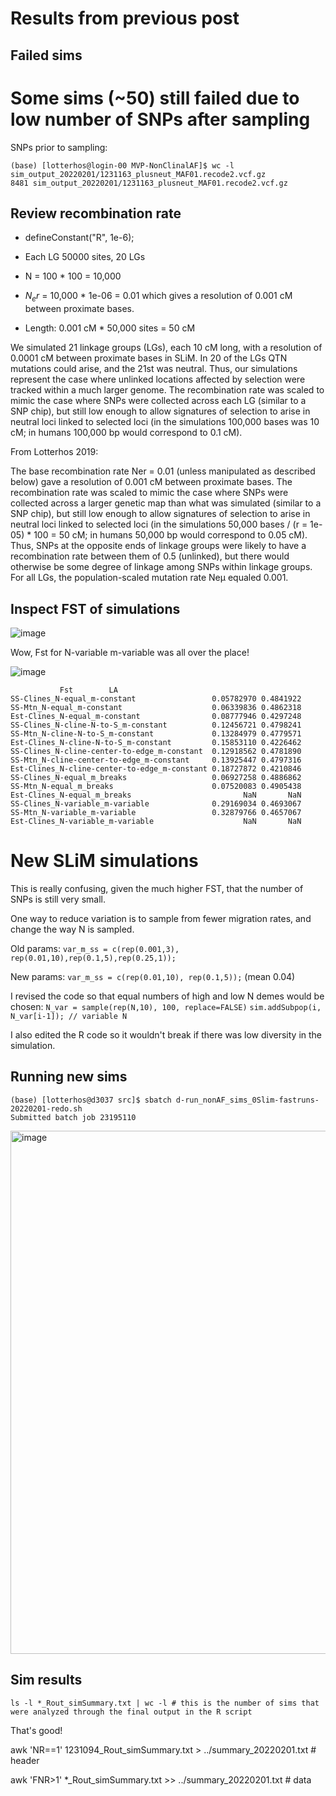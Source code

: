 # Results from previous post

## Failed sims

# Some sims (~50) still failed due to low number of SNPs after sampling

SNPs prior to sampling:
```
(base) [lotterhos@login-00 MVP-NonClinalAF]$ wc -l sim_output_20220201/1231163_plusneut_MAF01.recode2.vcf.gz
8481 sim_output_20220201/1231163_plusneut_MAF01.recode2.vcf.gz
```

## Review recombination rate
* defineConstant("R", 1e-6);
* Each LG 50000 sites, 20 LGs
* N = 100 * 100 = 10,000

* $N_er$ = 10,000 * 1e-06 = 0.01 which gives a resolution of 0.001 cM between proximate bases.
* Length: 0.001 cM * 50,000 sites = 50 cM

We simulated 21 linkage groups (LGs), each 10 cM long, with a resolution of 0.0001 cM between proximate bases in SLiM. 
In 20 of the LGs QTN mutations could arise, and the 21st was neutral. Thus, our simulations represent the case where unlinked locations 
affected by selection were tracked within a much larger genome. The recombination rate was scaled to mimic the case where SNPs were 
collected across each LG (similar to a SNP chip), but still low enough to allow signatures of selection to arise in neutral loci 
linked to selected loci (in the simulations 100,000 bases was 10 cM; in humans 100,000 bp would correspond to 0.1 cM). 


From Lotterhos 2019:

The base recombination rate Ner = 0.01 (unless manipulated as described below) gave a resolution of 0.001 cM between proximate bases. 
The recombination rate was scaled to mimic the case where SNPs were collected across a larger genetic map than what was simulated 
(similar to a SNP chip), but still low enough to allow signatures of selection to arise in neutral loci linked to selected loci 
(in the simulations 50,000 bases / (r = 1e-05) * 100 = 50 cM; in humans 50,000 bp would correspond to 0.05 cM). 
Thus, SNPs at the opposite ends of linkage groups were likely to have a recombination rate between them of 0.5 (unlinked), 
but there would otherwise be some degree of linkage among SNPs within linkage groups. 
For all LGs, the population-scaled mutation rate Neμ equaled 0.001.

## Inspect FST of simulations

![image](https://user-images.githubusercontent.com/6870125/153580268-01915a00-5c97-4a67-a675-51d2039cd3bd.png)

Wow, Fst for N-variable m-variable was all over the place!

![image](https://user-images.githubusercontent.com/6870125/153580544-6fb09a56-97eb-4364-9a29-24c6366a2385.png)

```
           Fst        LA
SS-Clines_N-equal_m-constant                 0.05782970 0.4841922
SS-Mtn_N-equal_m-constant                    0.06339836 0.4862318
Est-Clines_N-equal_m-constant                0.08777946 0.4297248
SS-Clines_N-cline-N-to-S_m-constant          0.12456721 0.4798241
SS-Mtn_N-cline-N-to-S_m-constant             0.13284979 0.4779571
Est-Clines_N-cline-N-to-S_m-constant         0.15853110 0.4226462
SS-Clines_N-cline-center-to-edge_m-constant  0.12918562 0.4781890
SS-Mtn_N-cline-center-to-edge_m-constant     0.13925447 0.4797316
Est-Clines_N-cline-center-to-edge_m-constant 0.18727872 0.4210846
SS-Clines_N-equal_m_breaks                   0.06927258 0.4886862
SS-Mtn_N-equal_m_breaks                      0.07520083 0.4905438
Est-Clines_N-equal_m_breaks                         NaN       NaN
SS-Clines_N-variable_m-variable              0.29169034 0.4693067
SS-Mtn_N-variable_m-variable                 0.32879766 0.4657067
Est-Clines_N-variable_m-variable                    NaN       NaN
```

# New SLiM simulations

This is really confusing, given the much higher FST, that the number of SNPs is still very small.

One way to reduce variation is to sample from fewer migration rates, and change the way N is sampled.


Old params: `var_m_ss = c(rep(0.001,3), rep(0.01,10),rep(0.1,5),rep(0.25,1));`

New params: `var_m_ss = c(rep(0.01,10), rep(0.1,5));` (mean 0.04)

I revised the code so that equal numbers of high and low N demes would be chosen:
`N_var = sample(rep(N,10), 100, replace=FALSE)`
`sim.addSubpop(i, N_var[i-1]); // variable N`

I also edited the R code so it wouldn't break if there was low diversity in the simulation.

## Running new sims

```
(base) [lotterhos@d3037 src]$ sbatch d-run_nonAF_sims_0Slim-fastruns-20220201-redo.sh
Submitted batch job 23195110
```

<img width="837" alt="image" src="https://user-images.githubusercontent.com/6870125/153584207-633f3fbf-2d79-421f-ac7d-9877e499f942.png">

## Sim results

`ls -l *_Rout_simSummary.txt | wc -l # this is the number of sims that were analyzed through the final output in the R script`


That's good!

awk 'NR==1' 1231094_Rout_simSummary.txt > ../summary_20220201.txt # header

awk 'FNR>1' *_Rout_simSummary.txt >> ../summary_20220201.txt # data
